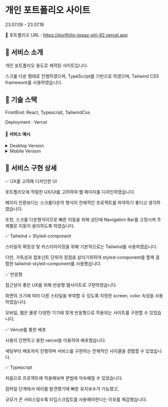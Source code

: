# 개인 포트폴리오 사이트

23.07.09 - 23.07.18

🦋 포트폴리오 URL : <https://portfolio-topaz-phi-92.vercel.app>

## 📌 서비스 소개

개인 포트폴리오 용도로 제작된 사이트입니다.

스크롤 다운 형태로 진행하였으며, TypeScript를 기반으로 하였으며, Tailwind CSS framework를 사용하였습니다.

## 📌 기술 스택

FrontEnd: React, Typescript, TailwindCss

Deployment : Vercel

#### 📌 서비스 예시

<details><summary> Desktop Version </summary>

<img width="40%" alt="Portfolio_about" src="https://github.com/JESin10/PortFolio/assets/119720123/ad3197d3-2a24-4a3f-a4b5-3b891645f8eb">
<img width="40%" alt="Portfolio_project" src="https://github.com/JESin10/PortFolio/assets/119720123/cb1c9c4a-4ac1-46b9-a0d6-a4f469e6c418">
<img width="40%" alt="Portfolio_skill" src="https://github.com/JESin10/PortFolio/assets/119720123/20387672-80a6-4b33-9ea6-24914d738992">

</details>

<details><summary> Mobile Version </summary>

<img width="25%" alt="Portfolio_mobile_about" src="https://github.com/JESin10/PortFolio/assets/119720123/f2a47790-6615-4e25-92d8-adc4ad248f3b">
<img width="25%" alt="Portfolio_mobile_project" src="https://github.com/JESin10/PortFolio/assets/119720123/5721ad5f-3c08-4995-a2cb-d729e57375b5">
<img width="25%" alt="Portfolio_mobile_project_2" src="https://github.com/JESin10/PortFolio/assets/119720123/08ace3e3-035a-4c9c-a8c6-f63b361edbac">
<img width="25%" alt="Portfolio_mobile_skill" src="https://github.com/JESin10/PortFolio/assets/119720123/04a06934-2232-4ef5-9f93-7feaf9dddd57">
<img width="25%" alt="Portfolio_mobile_skill2" src="https://github.com/JESin10/PortFolio/assets/119720123/f1775704-d13e-4b71-ba70-095a9765b190">

</details>

## 📌 서비스 구현 상세

✅ UX를 고려해 디자인한 UI

포트폴리오에 적절한 UX/UI를 고려하여 웹 페이지를 디자인하였습니다.

페이지 전환보다는 스크롤다운의 형식이 전체적인 프로젝트를 파악하기 좋다고 생각하였습니다.

또한, 스크롤 다운형식이므로 빠른 이동을 위해 상단에 Navigation Bar를 고정시켜 주제별로 이동이 용이하도록 하였습니다.

✅ Tailwind + Styled-component

스타일의 확장성 및 커스터마이징을 위해 기본적으로는 Tailwind를 사용하였습니다.

다만, 가독성과 컴포넌트 단위의 장점을 살리기위하여 styled-component를 함께 결합한 tailwind-styled-component를 사용했습니다.

✅ 반응형

접근성이 좋은 UX를 위해 반응형 웹사이트로 구현하였습니다.

화면의 크기에 따라 다른 스타일을 부여할 수 있도록 지정한 screen, color 속성을 사용하였습니다.

모바일, 웹은 물론 다양한 기기에 맞게 반응형으로 작용되는 사이트를 구현할 수 있었습니다.

✅ Vercel를 통한 배포

사용이 간편하고 용한 vercel을 이용하여 배포했습니다.

세팅부터 배포까지 진행하며 서비스를 구현하는 전체적인 사이클을 경험할 수 있었습니다.

✅ Typescript

처음으로 프로젝트에 적용해보며 문법에 익숙해질 수 있었습니다.

컴파일 단계에서 에러를 발견했기에 빠른 유지보수가 가능했고,

규모가 큰 서비스일수록 타입스크립트를 사용해야한다는 이유를 체감했습니다.

